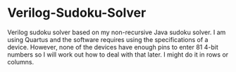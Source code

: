 # Verilog-Sudoku-Solver

Verilog sudoku solver based on my non-recursive Java sudoku solver. I am using Quartus and the software requires using the specifications of a device. However, none of the devices have enough pins to enter 81 4-bit numbers so I will work out how to deal with that later. I might do it in rows or columns.


